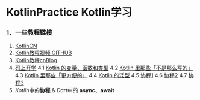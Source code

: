 # KotlinPractice Kotlin学习

### 1、一些教程链接
1. [KotlinCN](https://www.kotlincn.net/docs/reference/)
2. [Kotlin教程视频 GITHUB](https://github.com/enbandari/Kotlin-Tutorials)
3. [Kotlin教程cnBlog](https://www.cnblogs.com/Jetictors/p/9227498.html)
4. [码上开学](https://kaixue.io/) 
  4.1 [Kotlin 的变量、函数和类型](https://kaixue.io/kotlin-basic-1/) 
  4.2 [Kotlin 里那些「不是那么写的」](https://kaixue.io/kotlin-basic-2/) 
  4.3 [Kotlin 里那些「更方便的」](https://kaixue.io/kotlin-basic-3/) 
  4.4 [Kotlin 的泛型](https://kaixue.io/kotlin-generics/) 
  4.5 [协程1](https://kaixue.io/kotlin-coroutines-1/) 
  4.6 [协程2](https://kaixue.io/kotlin-coroutines-2/) 
  4.7 [协程3](https://kaixue.io/kotlin-coroutines-3/) 
5. *Kotlin*中的**协程** & *Dart*中的 **async**、**await**
